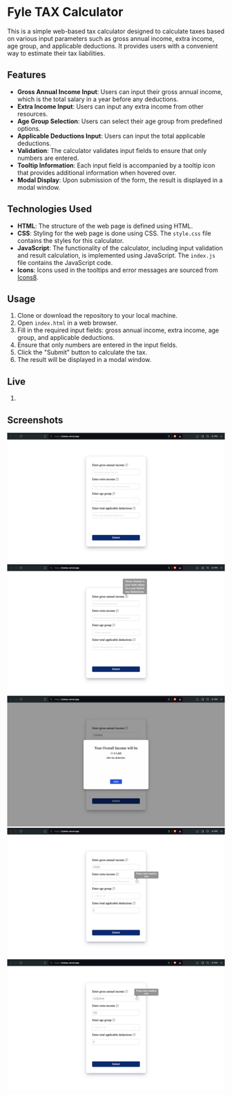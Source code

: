 # Fyle TAX Calculator

This is a simple web-based tax calculator designed to calculate taxes based on various input parameters such as gross annual income, extra income, age group, and applicable deductions. It provides users with a convenient way to estimate their tax liabilities.

## Features

- **Gross Annual Income Input**: Users can input their gross annual income, which is the total salary in a year before any deductions.
- **Extra Income Input**: Users can input any extra income from other resources.
- **Age Group Selection**: Users can select their age group from predefined options.
- **Applicable Deductions Input**: Users can input the total applicable deductions.
- **Validation**: The calculator validates input fields to ensure that only numbers are entered.
- **Tooltip Information**: Each input field is accompanied by a tooltip icon that provides additional information when hovered over.
- **Modal Display**: Upon submission of the form, the result is displayed in a modal window.

## Technologies Used

- **HTML**: The structure of the web page is defined using HTML.
- **CSS**: Styling for the web page is done using CSS. The `style.css` file contains the styles for this calculator.
- **JavaScript**: The functionality of the calculator, including input validation and result calculation, is implemented using JavaScript. The `index.js` file contains the JavaScript code.
- **Icons**: Icons used in the tooltips and error messages are sourced from [Icons8](https://icons8.com/).

## Usage

1. Clone or download the repository to your local machine.
2. Open `index.html` in a web browser.
3. Fill in the required input fields: gross annual income, extra income, age group, and applicable deductions.
4. Ensure that only numbers are entered in the input fields.
5. Click the "Submit" button to calculate the tax.
6. The result will be displayed in a modal window.

## Live

1.

## Screenshots

![App Screenshot](screenshots/1.png)
![App Screenshot](/screenshots/2.png)
![App Screenshot](/screenshots/3.png)
![App Screenshot](/screenshots/4.png)
![App Screenshot](/screenshots/5.png)
